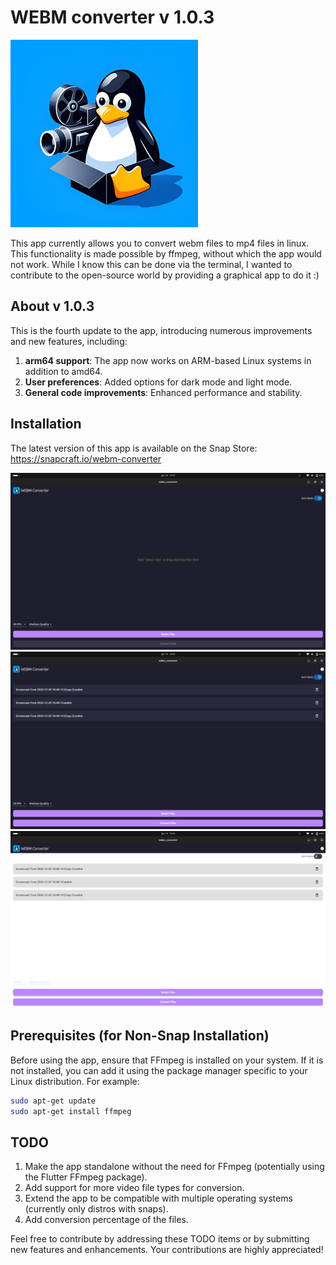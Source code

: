 # WEBM converter v 1.0.3
<img src="./utils/photos/icon_512p.png" alt="icon" width="300" />


This app currently allows you to convert webm files to mp4 files in linux. This functionality is made possible by ffmpeg, without which the app would not work. While I know this can be done via the terminal, I wanted to contribute to the open-source world by providing a graphical app to do it :)

## About v 1.0.3

This is the fourth update to the app, introducing numerous improvements and new features, including:

1. **arm64 support**: The app now works on ARM-based Linux systems in addition to amd64.  
2. **User preferences**: Added options for dark mode and light mode.   
3. **General code improvements**: Enhanced performance and stability.  



## Installation

The latest version of this app is available on the Snap Store:
https://snapcraft.io/webm-converter

![Screenshot 1](./utils/photos/screen_10.png)
![screenshot 2](./utils/photos/screen_11.png)
![Screenshot 3](./utils/photos/screen_12.png)


## Prerequisites (for Non-Snap Installation)

Before using the app, ensure that FFmpeg is installed on your system. If it is not installed, you can add it using the package manager specific to your Linux distribution. For example:

```bash
sudo apt-get update
sudo apt-get install ffmpeg
```


## TODO
1. Make the app standalone without the need for FFmpeg (potentially using the Flutter FFmpeg package).
2. Add support for more video file types for conversion.
3. Extend the app to be compatible with multiple operating systems (currently only distros with snaps).
4. Add conversion percentage of the files.


Feel free to contribute by addressing these TODO items or by submitting new features and enhancements. Your contributions are highly appreciated!

